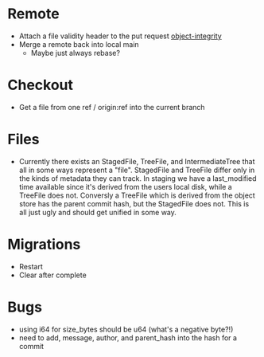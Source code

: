 # Remote
- Attach a file validity header to the put request [object-integrity](https://docs.aws.amazon.com/AmazonS3/latest/userguide/checking-object-integrity.html)
- Merge a remote back into local main
    - Maybe just always rebase?

# Checkout
- Get a file from one ref / origin:ref into the current branch

# Files
- Currently there exists an StagedFile, TreeFile, and IntermediateTree that all in some ways represent a "file". StagedFile and TreeFile differ only in the kinds of metadata they can track. In staging we have a last_modified time available since it's derived from the users local disk, while a TreeFile does not. Conversly a TreeFile which is derived from the object store has the parent commit hash, but the StagedFile does not. This is all just ugly and should get unified in some way.

# Migrations
- Restart
- Clear after complete

# Bugs
- using i64 for size_bytes should be u64 (what's a negative byte?!)
- need to add, message, author, and parent_hash into the hash for a commit

